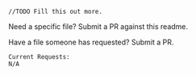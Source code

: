     //TODO Fill this out more.


Need a specific file? Submit a PR against this readme.  

Have a file someone has requested? Submit a PR.


    Current Requests:
    N/A
